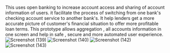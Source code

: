 <!-- # ProjectOpenBank

python manage.py makemigrations (one time)

## Fresh Start

Delete db.sqlite3 (if it exists)
python manage.py migrate
python manage.py shell
- from coreapi.views import *
- dummy()
- exit()

python manage.py createsuperuser

python manage.py runserver
 -->

This uses open banking to increase account access and sharing of account information of users. it facilitate the process of switching from one bank's checking account service to another bank's. It help lenders get a more accurate picture of customer's financial situation to offer more profitable loan terms. This prototype allows aggregation , all accounts information in one screen and help in safe , secure and more automated user experience. ![Screenshot (139)](https://user-images.githubusercontent.com/46061852/127441864-a0c84a0a-b57e-4ea1-a0e5-e721b2c5b2f2.png)
![Screenshot (140)](https://user-images.githubusercontent.com/46061852/127441877-e6f1bbc2-92fa-43b4-9d3a-b071fc5c7818.png)
![Screenshot (142)](https://user-images.githubusercontent.com/46061852/127441896-5f53d982-3be9-4df6-a2db-3e65b38b2a57.png)
![Screenshot (143)](https://user-images.githubusercontent.com/46061852/127441902-d2d3c1c0-95ea-4492-bf26-aba3f4a0a050.png)

